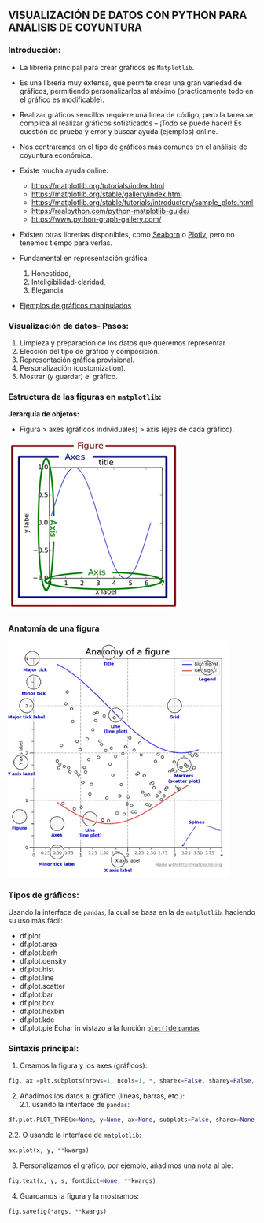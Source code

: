 ## VISUALIZACIÓN DE DATOS CON PYTHON PARA ANÁLISIS DE COYUNTURA

### Introducción:
* La librería principal para crear gráficos es ```Matplotlib```.
* Es una librería muy extensa, que permite crear una gran variedad de gráficos, permitiendo personalizarlos al máximo (prácticamente todo en el gráfico es modificable).
* Realizar gráficos sencillos requiere una línea de código, pero la tarea se complica al realizar gráficos sofisticados – ¡Todo se puede hacer! Es cuestión de prueba y error y buscar ayuda (ejemplos) online.
* Nos centraremos en el tipo de gráficos más comunes en el análisis de coyuntura económica.
* Existe mucha ayuda online: 
  - https://matplotlib.org/tutorials/index.html
  - https://matplotlib.org/stable/gallery/index.html
  - https://matplotlib.org/stable/tutorials/introductory/sample_plots.html
  - https://realpython.com/python-matplotlib-guide/
  - https://www.python-graph-gallery.com/
* Existen otras librerías disponibles, como [Seaborn](https://seaborn.pydata.org/) o [Plotly](https://plotly.com/python/), pero no tenemos tiempo para verlas. 

* Fundamental en representación gráfica:
  1. Honestidad, 
  2. Inteligibilidad-claridad, 
  3. Elegancia.

* [Ejemplos de gráficos manipulados](https://github.com/otoperalias/teaching/tree/manipulated_graphs)

### Visualización de datos- Pasos:
1. Limpieza y preparación de los datos que queremos representar.
2. Elección del tipo de gráfico y composición.
3. Representación gráfica provisional.
4. Personalización (customization).
5. Mostrar (y guardar) el gráfico.

### Estructura de las figuras en ```matplotlib```:
**Jerarquía de objetos:** 
* Figura > axes (gráficos individuales) > axis (ejes de cada gráfico).
<img src="images/matplotlib_structure.jpg" alt="drawing" width="350"/>

### Anatomía de una figura
<img src="images/matplotlib_anatomy.jpg" alt="drawing" width="450"/>

### Tipos de gráficos:
Usando la interface de ```pandas```, la cual se basa en la de ```matplotlib```, haciendo su uso más fácil:
* df.plot
* df.plot.area     
* df.plot.barh     
* df.plot.density  
* df.plot.hist    
* df.plot.line     
* df.plot.scatter 
* df.plot.bar      
* df.plot.box      
* df.plot.hexbin   
* df.plot.kde      
* df.plot.pie
Echar in vistazo a la función [```plot()```de ```pandas```](pandas.pydata.org/pandas-docs/version/0.23.4/generated/pandas.DataFrame.plot.html)

### Sintaxis principal:
1. Creamos la figura y los axes (gráficos):  
```python
fig, ax =plt.subplots(nrows=1, ncols=1, *, sharex=False, sharey=False, squeeze=True, subplot_kw=None, gridspec_kw=None, **fig_kw) 
```
2. Añadimos los datos al gráfico (líneas, barras, etc.):  
2.1.  usando la interface de ```pandas```:
```python
df.plot.PLOT_TYPE(x=None, y=None, ax=None, subplots=False, sharex=None, sharey=False, layout=None, figsize=None, use_index=True, title=None, grid=None, legend=True, style=None, logx=False, logy=False, loglog=False, xticks=None, yticks=None, xlim=None, ylim=None, rot=None, fontsize=None, colormap=None, table=False, yerr=None, xerr=None, secondary_y=False, sort_columns=False, **kwargs)
``` 
2.2. O usando la interface de ```matplotlib```:
```python
ax.plot(x, y, **kwargs)
```  
3. Personalizamos el gráfico, por ejemplo, añadimos una nota al pie:
```python
fig.text(x, y, s, fontdict=None, **kwargs)
```
4. Guardamos la figura y la mostramos:
```python
fig.savefig(*args, **kwargs)
```
